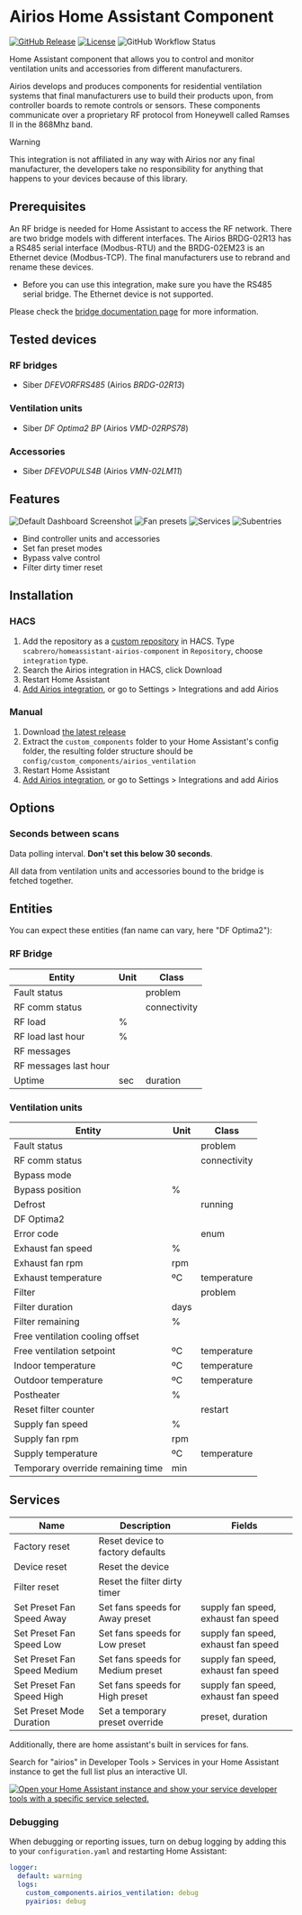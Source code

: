 # Airios Home Assistant Component

[![GitHub Release](https://img.shields.io/github/release/scabrero/homeassistant-airios-component.svg)](https://github.com/scabrero/homeassistant-airios-component/releases)
[![License](https://img.shields.io/github/license/scabrero/homeassistant-airios-component.svg)](https://github.com/scabrero/homeassistant-airios-component/blob/main/LICENSE)
![GitHub Workflow Status](https://img.shields.io/github/actions/workflow/status/scabrero/homeassistant-airios-component/validate.yml)

Home Assistant component that allows you to control and monitor ventilation units and accessories from different manufacturers.

Airios develops and produces components for residential ventilation systems that final manufacturers use to build their products upon, from controller boards to remote controls or sensors. These components communicate over a proprietary RF protocol from Honeywell called Ramses II in the 868Mhz band.

> [!WARNING]
> This integration is not affiliated in any way with Airios nor any final manufacturer, the developers take no responsibility for anything that happens to your devices because of this library.


## Prerequisites

An RF bridge is needed for Home Assistant to access the RF network. There are two bridge models with different interfaces. The Airios BRDG-02R13 has a RS485 serial interface (Modbus-RTU) and the BRDG-02EM23 is an Ethernet device (Modbus-TCP). The final manufacturers use to rebrand and rename these devices.

- Before you can use this integration, make sure you have the RS485 serial bridge. The Ethernet device is not supported.

Please check the [bridge documentation page](doc/1-brdg02r13.md) for more information.

## Tested devices

### RF bridges

* Siber *DFEVORFRS485* (Airios *BRDG-02R13*)

### Ventilation units

* Siber *DF Optima2 BP* (Airios *VMD-02RPS78*)

### Accessories

* Siber *DFEVOPULS4B* (Airios *VMN-02LM11*)


## Features

![Default Dashboard Screenshot](doc/assets/dashboard.png)
![Fan presets](doc/assets/fan_presets.png)
![Services](doc/assets/services.png)
![Subentries](doc/assets/subentries.png)

* Bind controller units and accessories
* Set fan preset modes
* Bypass valve control
* Filter dirty timer reset

## Installation

### HACS

1. Add the repository as a [custom repository](https://hacs.xyz/docs/faq/custom_repositories) in HACS. Type `scabrero/homeassistant-airios-component` in `Repository`, choose `integration` type.
2. Search the Airios integration in HACS, click Download
3. Restart Home Assistant
4. [Add Airios integration](https://my.home-assistant.io/redirect/config_flow_start/?domain=airios_ventilation), or go to Settings > Integrations and add Airios

### Manual

1. Download [the latest release](https://github.com/scabrero/homeassistant-airios-component/releases)
2. Extract the `custom_components` folder to your Home Assistant's config folder, the resulting folder structure should be `config/custom_components/airios_ventilation`
3. Restart Home Assistant
4. [Add Airios integration](https://my.home-assistant.io/redirect/config_flow_start/?domain=airios_ventilation), or go to Settings > Integrations and add Airios

## Options

### Seconds between scans

Data polling interval. **Don't set this below 30 seconds**.

All data from ventilation units and accessories bound to the bridge is fetched together.

## Entities

You can expect these entities (fan name can vary, here "DF Optima2"):

### RF Bridge

| Entity                                                                        | Unit   | Class        |
|-------------------------------------------------------------------------------|--------|--------------|
| Fault status                                                                  |        | problem      |
| RF comm status                                                                |        | connectivity |
| RF load                                                                       | %      |              |
| RF load last hour                                                             | %      |              |
| RF messages                                                                   |        |              |
| RF messages last hour                                                         |        |              |
| Uptime                                                                        | sec    | duration     |

### Ventilation units

| Entity                                                                        | Unit   | Class        |
|-------------------------------------------------------------------------------|--------|--------------|
| Fault status                                                                  |        | problem      |
| RF comm status                                                                |        | connectivity |
| Bypass mode                                                                   |        |              |
| Bypass position                                                               | %      |              |
| Defrost                                                                       |        | running      |
| DF Optima2                                                                    |        |              |
| Error code                                                                    |        | enum         |
| Exhaust fan speed                                                             | %      |              |
| Exhaust fan rpm                                                               | rpm    |              |
| Exhaust temperature                                                           | ºC     | temperature  |
| Filter                                                                        |        | problem      |
| Filter duration                                                               | days   |              |
| Filter remaining                                                              | %      |              |
| Free ventilation cooling offset                                               |        |              |
| Free ventilation setpoint                                                     | ºC     | temperature  |
| Indoor temperature                                                            | ºC     | temperature  |
| Outdoor temperature                                                           | ºC     | temperature  |
| Postheater                                                                    | %      |              |
| Reset filter counter                                                          |        | restart      |
| Supply fan speed                                                              | %      |              |
| Supply fan rpm                                                                | rpm    |              |
| Supply temperature                                                            | ºC     | temperature  |
| Temporary override remaining time                                             | min    |              |

## Services

| Name                        | Description                       | Fields                              |
|-----------------------------|-----------------------------------|-------------------------------------|
| Factory reset               | Reset device to factory defaults  |                                     |
| Device reset                | Reset the device                  |                                     |
| Filter reset                | Reset the filter dirty timer      |                                     |
| Set Preset Fan Speed Away   | Set fans speeds for Away preset   | supply fan speed, exhaust fan speed |
| Set Preset Fan Speed Low    | Set fans speeds for Low preset    | supply fan speed, exhaust fan speed |
| Set Preset Fan Speed Medium | Set fans speeds for Medium preset | supply fan speed, exhaust fan speed |
| Set Preset Fan Speed High   | Set fans speeds for High preset   | supply fan speed, exhaust fan speed |
| Set Preset Mode Duration    | Set a temporary preset override   | preset, duration                    |

Additionally, there are home assistant's built in services for fans.

Search for "airios" in Developer Tools > Services in your Home Assistant instance to get the full list plus an interactive UI.

[![Open your Home Assistant instance and show your service developer tools with a specific service selected.](https://my.home-assistant.io/badges/developer_call_service.svg)](https://my.home-assistant.io/redirect/developer_call_service/?service=airios_ventilation.set_preset_mode_duration)

### Debugging

When debugging or reporting issues, turn on debug logging by adding this to your `configuration.yaml`
and restarting Home Assistant:

```yaml
logger:
  default: warning
  logs:
    custom_components.airios_ventilation: debug
    pyairios: debug
```

